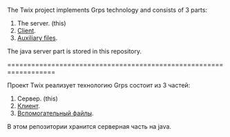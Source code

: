 The Twix project implements Grps technology and consists of 3 parts:

1. The server. (this)
2. [Client](https://github.com/Bill44-NotAlone/TwixWhite).
3. [Auxiliary files](https://github.com/Bill44-NotAlone/TwixFile).

The java server part is stored in this repository.

==================================================================

Проект Twix реализует технологию Grps состоит из 3 частей:

1. Сервер. (this)
2. [Клиент](https://github.com/Bill44-NotAlone/TwixWhite). 
3. [Вспомогательный файлы](https://github.com/Bill44-NotAlone/TwixFile).

В этом репозитории хранится серверная часть на java.
